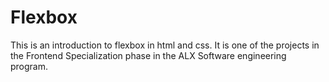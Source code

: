 # Flexbox
This is an introduction to flexbox in html and css. It is one of the projects in the Frontend Specialization phase in the ALX Software engineering program.
